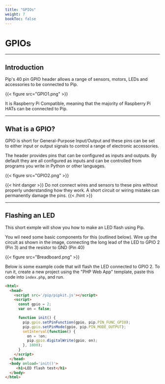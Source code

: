 ```yaml
---
title: "GPIOs"
weight: 7
bookToc: false
---
```


# GPIOs

---

## Introduction

Pip's 40 pin GPIO header allows a range of sensors, motors, LEDs and accessories to be connected to Pip.

{{< figure src="GPIO1.png" >}}

It is Raspberry Pi Compatible, meaning that the majority of Raspberry Pi HATs can be connected to Pip. 

---

## What is a GPIO?

GPIO is short for General-Purpose Input/Output and these pins can be set to either input or output signals to control a range of electronic accessories.

The header provides pins that can be configured as inputs and outputs. By default they are all configured as inputs and can be controlled from programs you write in Python or other languages.

{{< figure src="GPIO2.png" >}}

{{< hint danger >}}
Do not connect wires and sensors to these pins without properly understanding how they work. A short circuit or wiring mistake can permanently damage the pins.
{{< /hint >}}

---

## Flashing an LED

This short exmple will show you how to make an LED flash using Pip. 

You wil need some basic components for this (outlined below). Wire up the circuit as shown in the image, connecting the long lead of the LED to GPIO 2 (Pin 3) and the resistor to GND (Pin 40)

{{< figure src="Breadboard.png" >}}

Below is some example code that will flash the LED connected to GPIO 2. To run it, create a new project using
the "PHP Web App" template, paste this code into `index.php`, and run.

```html
<html>
  <head>
    <script src='/pip/pipkit.js'></script>
    <script>
      const gpio = 2;
      var on = false;

      function init() {
        pip.gpio.setPinFunction(gpio, pip.PIN_FUNC_GPIO);
        pip.gpio.setPinMode(gpio, pip.PIN_MODE_OUTPUT);
        setInterval(function() {
      	  on = !on;
          pip.gpio.digitalWrite(gpio, on);
      	}, 1000);
      }
	</script>
  </head>
  <body onload='init()'>
     <h1>LED flash test</h1>
  </body>
</html>
```
